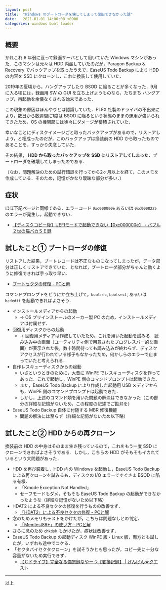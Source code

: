 ```yaml
---
layout: post
title:  "Windows のブートローダを壊してしまって復旧できなかった話"
date:   2021-01-01 14:00:00 +0900
categories: windows boot loader
---
```

## 概要

かれこれ 8 年弱に亘って録画サーバとして用いていた Windows マシンがあった．このマシンは元々は HDD 内蔵していたのだが，Paragon Backup & Recovery でバックアップを取ったうえで，EaseUS Todo Backup により HDD の内容を SSD にクローンし，これに換装して使用していた．

2019年の夏頃から，ハングアップしたり BSOD に陥ることが多くなった．9月に入る頃には，録画用 SW の GUI を立ち上げようものなら，たちまち ハングアップ，再起動を余儀なくされる始末であった．

この現象の原因はぼんやりとは認識していた．PLEX 社製のドライバの不出来により，数日から数週間に1度は BSOD に陥るという状態のままの運用が強いられてきたため，OS の機関部には徐々にダメージが蓄積されていた．

幸いなことにディスクイメージごと取ったバックアップがあるので，リストアしよう，と相成ったのだが，このバックアップは換装前の HDD から取ったものであることを，すっかり失念していた．

その結果， **HDD から取ったバックアップを SSD にリストアしてしまった**．ブートローダを破壊してしまったのである．

（なお，問題解決のための試行錯誤を行ってから2ヶ月以上を経て，このメモを作成している．そのため，記憶がかなり曖昧な部分が多い．）

## 症状

ほぼ下記ページと同様である．エラーコード `0xc000000e` あるいは `0xc0000225` のエラーが発生し，起動できない．

- [【ディスクコピー後】UEFIモードで起動できない【0xc000000e】 \- バブル２世の猫バカＳＥ録](http://bubble2sei.blog69.fc2.com/blog-entry-4718.html?sp)

## 試したこと① ブートローダの修復

リストアした結果，ブートレコードは不正なものになってしまったが，データ部分は正しくリストアできていた．となれば，ブートローダ部分がちゃんと動くように修復できれば手っ取り早い．

- [ブートセクタの修復 \- PCと解](https://pctrouble.net/boot/repair_bs.html)

コマンドプロンプトをどうにか立ち上げて，`bootrec`, `bootsect`, あるいは `bcdedit` を起動できればよさそう．

- インストールメディアからの起動
  - → OS プリインストールのメーカー製 PC のため，インストールメディアは付属せず．
- 回復用ディスクからの起動
  - → 回復用メディアは作成していたため，これを用いた起動を試みる．読み込み中の画面（ユーティリティ側で用意されたプログレスバー的な画面）が表示された後，数十時間待っても読み込みが終わらず．ディスクアクセスが行われている様子もなかったため，何かしらのエラーで止まっていたと考えられる．
- 自作レスキューディスクからの起動
  - いざというときのために，大昔に WinPE でレスキューディスクを作ってあった．これで起動し，WinPE 側のコマンドプロンプトは起動できた．
  - また，EaseUS Todo Backup により作成した起動用 USB メディアからも，WinPE 側のコマンドプロンプトは起動できた．
  - しかし，上述のコマンド類を用いた問題の解決はできなかった（この部分の詳細な記憶がないため，この程度の記述でご勘弁を）
- EaseUS Todo Backup 自体に付随する MBR 修復機能
  - 問題の解決には至らず（詳細な記憶がないため以下略）

## 試したこと② HDD からの再クローン

換装前の HDD の中身はそのまま生き残っているので，これをもう一度 SSD にクローンできればよさそうである．しかし，こちらの HDD がそもそもイカれているという大問題があった．

- HDD を再び装着し，HDD 内の Windows を起動し，EaseUS Todo Backup による再クローンを試みるも，ディスクの I/O エラーですぐさま BSOD に陥る有様．
  - 「Kmode Exception Not Handled」
  - セーフモードもダメ，そもそも EaseUS Todo Backup の起動ができなかったような（詳細な記憶がないため以下略）
- HDAT2 による不良セクタの修復を行うものの改善せず．
  - [「HDAT2」による不良セクタの修復 \- PCと解](https://pctrouble.net/software/hdat2_repair_badsectors.html)
- 念のためメモリもテストをかけたが，こちらは問題なしとの判定．
  - [「Memtest86\+」の使い方 \- PCと解](https://pctrouble.net/software/memtest86p.html)
- さらに念のため `chkdsk` もかけたが，症状は改善せず．
- EaseUS Todo Backup の起動ディスク WinPE 版・Linux 版，両方とも試したが，いずれも途中でコケる．
- 「セクタバイセクタクローン」を試そうかとも思ったが，コピー先に十分な容量がないため実行できず．
  - [【Ｃドライブ】完全なる備忘録なやーつ【変換記録】 \| げんげん☆クエスト](https://ameblo.jp/willvelvet/entry-12376042306.html)

-----

以上
